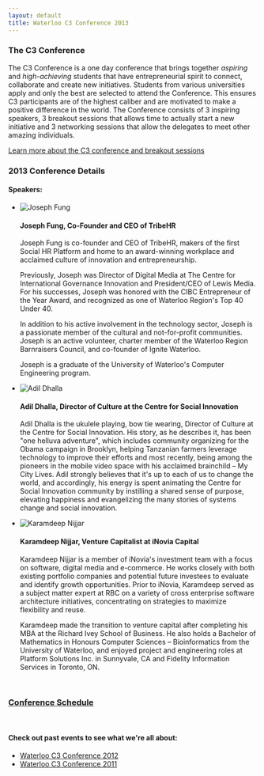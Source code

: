 ```yaml
---
layout: default
title: Waterloo C3 Conference 2013
---
```

### The C3 Conference
The C3 Conference is a one day conference that brings together *aspiring* and *high-achieving* students that have entrepreneurial spirit to connect, collaborate and create new initiatives. Students from various universities apply and only the best are selected to attend the Conference. This ensures C3 participants are of the highest caliber and are motivated to make a positive difference in the world. The Conference consists of 3 inspiring speakers, 3 breakout sessions that allows time to actually start a new initiative and 3 networking sessions that allow the delegates to meet other amazing individuals.

[Learn more about the C3 conference and breakout sessions](/c3conference/)

### 2013 Conference Details

#### Speakers:

<ul class="media-list">
	<li class="media">
		<img class="media-object pull-left" src="http://c3inspire.com/wp-content/uploads/2013/06/Joseph_Fung-200x300.jpg" alt="Joseph Fung">
		<div class="media-body">
			<h4 class="media-heading">Joseph Fung, Co-Founder and CEO of TribeHR</h4>
			<p>Joseph Fung is co-founder and CEO of TribeHR, makers of the first Social HR Platform and home to an award-winning workplace and acclaimed culture of innovation and entrepreneurship.</p>
			<p>Previously, Joseph was Director of Digital Media at The Centre for International Governance Innovation and President/CEO of Lewis Media. For his successes, Joseph was honored with the CIBC Entrepreneur of the Year Award, and recognized as one of Waterloo Region's Top 40 Under 40.</p>
			<p>In addition to his active involvement in the technology sector, Joseph is a passionate member of the cultural and not-for-profit communities. Joseph is an active volunteer, charter member of the Waterloo Region Barnraisers Council, and co-founder of Ignite Waterloo.</p>
			<p>Joseph is a graduate of the University of Waterloo's Computer Engineering program.</p>
		</div>
	</li>
	<li class="media">
		<img class="media-object pull-left" src="http://c3inspire.com/wp-content/uploads/2013/06/Adil_Dhalla-300x200.jpg" alt="Adil Dhalla">
		<div class="media-body">
			<h4 class="media-heading">Adil Dhalla, Director of Culture at the Centre for Social Innovation</h4>
			<p>Adil Dhalla is the ukulele playing, bow tie wearing, Director of Culture at the Centre for Social Innovation. His story, as he describes it, has been "one helluva adventure", which includes community organizing for the Obama campaign in Brooklyn, helping Tanzanian farmers leverage technology to improve their efforts and most recently, being among the pioneers in the mobile video space with his acclaimed brainchild – My City Lives. Adil strongly believes that it's up to each of us to change the world, and accordingly, his energy is spent animating the Centre for Social Innovation community by instilling a shared sense of purpose, elevating happiness and evangelizing the many stories of systems change and social innovation.</p>
		</div>
	</li>
	<li class="media">
		<img class="media-object pull-left" src="http://c3inspire.com/wp-content/uploads/2013/06/Karamdeep_Nijjar.png" alt="Karamdeep Nijjar">
		<div class="media-body">
			<h4 class="media-heading">Karamdeep Nijjar, Venture Capitalist at iNovia Capital</h4>
			<p>Karamdeep Nijjar is a member of iNovia's investment team with a focus on software, digital media and e-commerce. He works closely with both existing portfolio companies and potential future investees to evaluate and identify growth opportunities. Prior to iNovia, Karamdeep served as a subject matter expert at RBC on a variety of cross enterprise software architecture initiatives, concentrating on strategies to maximize flexibility and reuse.</p>
			<p>Karamdeep made the transition to venture capital after completing his MBA at the Richard Ivey School of Business. He also holds a Bachelor of Mathematics in Honours Computer Sciences – Bioinformatics from the University of Waterloo, and enjoyed project and engineering roles at Platform Solutions Inc. in Sunnyvale, CA and Fidelity Information Services in Toronto, ON.</p>
		</div>
	</li>
</ul>

<br>

### [Conference Schedule](schedule.html)

<br>

#### Check out past events to see what we're all about:

* [Waterloo C3 Conference 2012](/c3conference/waterloo2012/)
* [Waterloo C3 Conference 2011](/c3conference/waterloo2011/)
